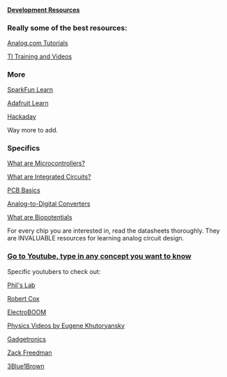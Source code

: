 #### [Development Resources](./Development.md)

### Really some of the best resources:

[Analog.com Tutorials](https://www.analog.com/en/education/education-library/tutorials.html)

[TI Training and Videos](https://training.ti.com/)

### More

[SparkFun Learn](https://learn.sparkfun.com/)

[Adafruit Learn](https://learn.adafruit.com/)

[Hackaday](https://hackaday.io)

Way more to add.

### Specifics

[What are Microcontrollers?](https://www.build-electronic-circuits.com/microcontroller-tutorial-part1/)

[What are Integrated Circuits?](https://learn.sparkfun.com/tutorials/integrated-circuits/all)

[PCB Basics](https://learn.sparkfun.com/tutorials/pcb-basics/all)

[Analog-to-Digital Converters](https://www.electronics-tutorials.ws/combination/analogue-to-digital-converter.html)

[What are Biopotentials](https://isn.ucsd.edu/courses/beng186b/lectures/beng186b-lecture10-notes.pdf)

For every chip you are interested in, read the datasheets thoroughly. They are INVALUABLE resources for learning analog circuit design.

### [Go to Youtube, type in any concept you want to know](https://www.youtube.com/results?search_query=electronics+tutorial)

Specific youtubers to check out:

[Phil's Lab](https://www.youtube.com/c/PhilS94)

[Robert Cox](https://www.youtube.com/channel/UCUt8bDLh3dpxBYMnok0Ud7w/videos)

[ElectroBOOM](https://www.youtube.com/c/Electroboom)

[Physics Videos by Eugene Khutoryansky](https://www.youtube.com/user/EugeneKhutoryansky)

[Gadgetronics](https://www.youtube.com/c/Gadgetronicx/videos)

[Zack Freedman](https://www.youtube.com/c/ZackFreedman/videos)

[3Blue1Brown](https://www.youtube.com/watch?v=r6sGWTCMz2k)
